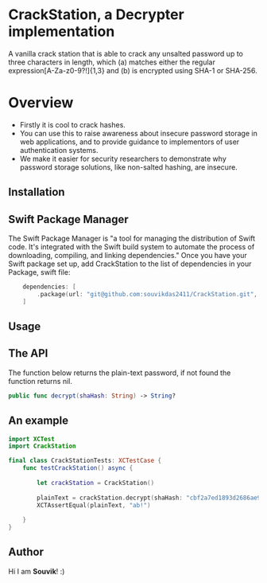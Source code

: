 # CrackStation, a Decrypter implementation 

A vanilla crack station that is able to crack any unsalted password up to three characters in length, which (a) matches either the regular expression[A-Za-z0-9?!]{1,3} and (b) is encrypted using SHA-1 or SHA-256.

# Overview

* Firstly it is cool to crack hashes. 
* You can use this to raise awareness about insecure password storage in web applications, and to provide guidance to implementors of user authentication systems. 
* We make it easier for security researchers to demonstrate why password storage solutions, like non-salted hashing, are insecure. 

## Installation

## Swift Package Manager
The Swift Package Manager is "a tool for managing the distribution of Swift code. It's integrated with the Swift build system to automate the process of downloading, compiling, and linking dependencies."
Once you have your Swift package set up, add CrackStation to the list of dependencies in your Package, swift file:

```swift
    dependencies: [
        .package(url: "git@github.com:souvikdas2411/CrackStation.git", from: "1.2.0"),
    ]
```

## Usage
## The API
The function below returns the plain-text password, if not found the function returns nil.
```swift
public func decrypt(shaHash: String) -> String?
```
## An example
```swift
import XCTest
import CrackStation

final class CrackStationTests: XCTestCase {
    func testCrackStation() async {
    
        let crackStation = CrackStation()
        
        plainText = crackStation.decrypt(shaHash: "cbf2a7ed1893d2686ae9ec75712d340c8b9f50e7bcd7698ee43ea2e3b42e3911")
        XCTAssertEqual(plainText, "ab!")
        
    }
}
```

## Author
Hi I am **Souvik**! :) 
